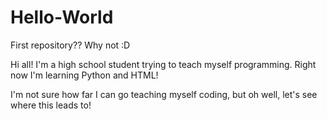# Hello-World
First repository?? Why not :D


Hi all! I'm a high school student trying to teach myself programming. Right now I'm learning Python and HTML! 

I'm not sure how far I can go teaching myself coding, but oh well, let's see where this leads to!
